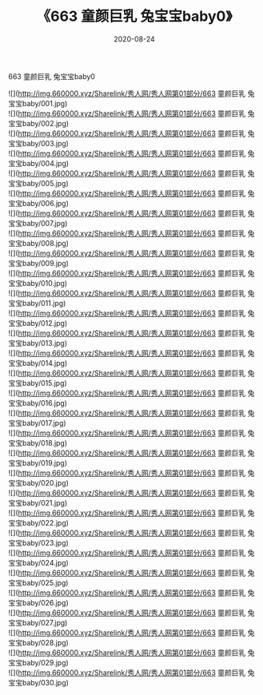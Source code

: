 ﻿---
layout: post
title:  《663 童颜巨乳 兔宝宝baby0》
date:   2020-08-24
img: http://img.660000.xyz/Sharelink/秀人网/秀人网第01部分/663 童颜巨乳 兔宝宝baby0/000.jpg
categories: [美女, 清纯, 唯美]
---

663 童颜巨乳 兔宝宝baby0

  ![](http://img.660000.xyz/Sharelink/秀人网/秀人网第01部分/663 童颜巨乳 兔宝宝baby/001.jpg) <br> ![](http://img.660000.xyz/Sharelink/秀人网/秀人网第01部分/663 童颜巨乳 兔宝宝baby/002.jpg) <br> ![](http://img.660000.xyz/Sharelink/秀人网/秀人网第01部分/663 童颜巨乳 兔宝宝baby/003.jpg) <br> ![](http://img.660000.xyz/Sharelink/秀人网/秀人网第01部分/663 童颜巨乳 兔宝宝baby/004.jpg) <br> ![](http://img.660000.xyz/Sharelink/秀人网/秀人网第01部分/663 童颜巨乳 兔宝宝baby/005.jpg) <br> ![](http://img.660000.xyz/Sharelink/秀人网/秀人网第01部分/663 童颜巨乳 兔宝宝baby/006.jpg) <br> ![](http://img.660000.xyz/Sharelink/秀人网/秀人网第01部分/663 童颜巨乳 兔宝宝baby/007.jpg) <br> ![](http://img.660000.xyz/Sharelink/秀人网/秀人网第01部分/663 童颜巨乳 兔宝宝baby/008.jpg) <br> ![](http://img.660000.xyz/Sharelink/秀人网/秀人网第01部分/663 童颜巨乳 兔宝宝baby/009.jpg) <br> ![](http://img.660000.xyz/Sharelink/秀人网/秀人网第01部分/663 童颜巨乳 兔宝宝baby/010.jpg) <br> ![](http://img.660000.xyz/Sharelink/秀人网/秀人网第01部分/663 童颜巨乳 兔宝宝baby/011.jpg) <br> ![](http://img.660000.xyz/Sharelink/秀人网/秀人网第01部分/663 童颜巨乳 兔宝宝baby/012.jpg) <br> ![](http://img.660000.xyz/Sharelink/秀人网/秀人网第01部分/663 童颜巨乳 兔宝宝baby/013.jpg) <br> ![](http://img.660000.xyz/Sharelink/秀人网/秀人网第01部分/663 童颜巨乳 兔宝宝baby/014.jpg) <br> ![](http://img.660000.xyz/Sharelink/秀人网/秀人网第01部分/663 童颜巨乳 兔宝宝baby/015.jpg) <br> ![](http://img.660000.xyz/Sharelink/秀人网/秀人网第01部分/663 童颜巨乳 兔宝宝baby/016.jpg) <br> ![](http://img.660000.xyz/Sharelink/秀人网/秀人网第01部分/663 童颜巨乳 兔宝宝baby/017.jpg) <br> ![](http://img.660000.xyz/Sharelink/秀人网/秀人网第01部分/663 童颜巨乳 兔宝宝baby/018.jpg) <br> ![](http://img.660000.xyz/Sharelink/秀人网/秀人网第01部分/663 童颜巨乳 兔宝宝baby/019.jpg) <br> ![](http://img.660000.xyz/Sharelink/秀人网/秀人网第01部分/663 童颜巨乳 兔宝宝baby/020.jpg) <br> ![](http://img.660000.xyz/Sharelink/秀人网/秀人网第01部分/663 童颜巨乳 兔宝宝baby/021.jpg) <br> ![](http://img.660000.xyz/Sharelink/秀人网/秀人网第01部分/663 童颜巨乳 兔宝宝baby/022.jpg) <br> ![](http://img.660000.xyz/Sharelink/秀人网/秀人网第01部分/663 童颜巨乳 兔宝宝baby/023.jpg) <br> ![](http://img.660000.xyz/Sharelink/秀人网/秀人网第01部分/663 童颜巨乳 兔宝宝baby/024.jpg) <br> ![](http://img.660000.xyz/Sharelink/秀人网/秀人网第01部分/663 童颜巨乳 兔宝宝baby/025.jpg) <br> ![](http://img.660000.xyz/Sharelink/秀人网/秀人网第01部分/663 童颜巨乳 兔宝宝baby/026.jpg) <br> ![](http://img.660000.xyz/Sharelink/秀人网/秀人网第01部分/663 童颜巨乳 兔宝宝baby/027.jpg) <br> ![](http://img.660000.xyz/Sharelink/秀人网/秀人网第01部分/663 童颜巨乳 兔宝宝baby/028.jpg) <br> ![](http://img.660000.xyz/Sharelink/秀人网/秀人网第01部分/663 童颜巨乳 兔宝宝baby/029.jpg) <br> ![](http://img.660000.xyz/Sharelink/秀人网/秀人网第01部分/663 童颜巨乳 兔宝宝baby/030.jpg) <br>
